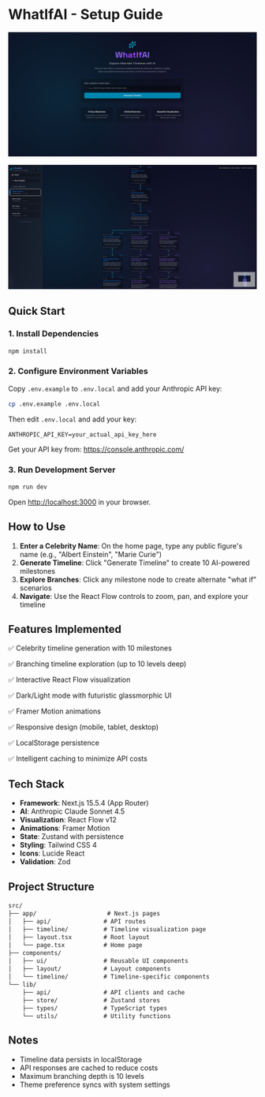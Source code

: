 # WhatIfAI - Setup Guide

![WhatIfAI Home](/public/what-if-ai-home.png "WhatIfAI Home")

![WhatIfAI Timeline](/public/what-if-timeline.png "WhatIfAI Timeline")


## Quick Start

### 1. Install Dependencies
```bash
npm install
```

### 2. Configure Environment Variables
Copy `.env.example` to `.env.local` and add your Anthropic API key:
```bash
cp .env.example .env.local
```

Then edit `.env.local` and add your key:
```
ANTHROPIC_API_KEY=your_actual_api_key_here
```

Get your API key from: https://console.anthropic.com/

### 3. Run Development Server
```bash
npm run dev
```

Open [http://localhost:3000](http://localhost:3000) in your browser.

## How to Use

1. **Enter a Celebrity Name**: On the home page, type any public figure's name (e.g., "Albert Einstein", "Marie Curie")
2. **Generate Timeline**: Click "Generate Timeline" to create 10 AI-powered milestones
3. **Explore Branches**: Click any milestone node to create alternate "what if" scenarios
4. **Navigate**: Use the React Flow controls to zoom, pan, and explore your timeline

## Features Implemented

✅ Celebrity timeline generation with 10 milestones

✅ Branching timeline exploration (up to 10 levels deep)

✅ Interactive React Flow visualization

✅ Dark/Light mode with futuristic glassmorphic UI

✅ Framer Motion animations

✅ Responsive design (mobile, tablet, desktop)

✅ LocalStorage persistence

✅ Intelligent caching to minimize API costs

## Tech Stack

- **Framework**: Next.js 15.5.4 (App Router)
- **AI**: Anthropic Claude Sonnet 4.5
- **Visualization**: React Flow v12
- **Animations**: Framer Motion
- **State**: Zustand with persistence
- **Styling**: Tailwind CSS 4
- **Icons**: Lucide React
- **Validation**: Zod

## Project Structure

```
src/
├── app/                    # Next.js pages
│   ├── api/               # API routes
│   ├── timeline/          # Timeline visualization page
│   ├── layout.tsx         # Root layout
│   └── page.tsx           # Home page
├── components/
│   ├── ui/                # Reusable UI components
│   ├── layout/            # Layout components
│   └── timeline/          # Timeline-specific components
└── lib/
    ├── api/               # API clients and cache
    ├── store/             # Zustand stores
    ├── types/             # TypeScript types
    └── utils/             # Utility functions
```

## Notes

- Timeline data persists in localStorage
- API responses are cached to reduce costs
- Maximum branching depth is 10 levels
- Theme preference syncs with system settings

